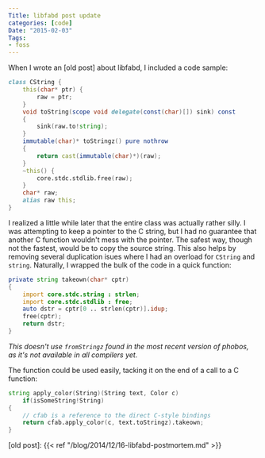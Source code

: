 ```yaml
---
Title: libfabd post update
categories: [code]
Date: "2015-02-03"
Tags:
- foss
---
```


When I wrote an [old post] about libfabd, I included a code sample:

```d
class CString {
    this(char* ptr) {
        raw = ptr;
    }
    void toString(scope void delegate(const(char)[]) sink) const
    {
        sink(raw.to!string);
    }
    immutable(char)* toStringz() pure nothrow
    {
        return cast(immutable(char)*)(raw);
    }
    ~this() {
        core.stdc.stdlib.free(raw);
    }
    char* raw;
    alias raw this;
}
```

I realized a little while later that the entire class was actually rather silly.
I was attempting to keep a pointer to the C string, but I had no guarantee that another C function wouldn't mess with the pointer.
The safest way, though not the fastest, would be to copy the source string.
This also helps by removing several duplication isues where I had an overload for `CString` and `string`.
Naturally, I wrapped the bulk of the code in a quick function:

```d
private string takeown(char* cptr)
{
	import core.stdc.string : strlen;
	import core.stdc.stdlib : free;
	auto dstr = cptr[0 .. strlen(cptr)].idup;
	free(cptr);
	return dstr;
}
```

*This doesn't use `fromStringz` found in the most recent version of phobos, as it's not available in all compilers yet.*

The function could be used easily, tacking it on the end of a call to a C function:

```d
string apply_color(String)(String text, Color c)
	if(isSomeString!String)
{
	// cfab is a reference to the direct C-style bindings
	return cfab.apply_color(c, text.toStringz).takeown;
}
```

[old post]: {{< ref "/blog/2014/12/16-libfabd-postmortem.md" >}}
